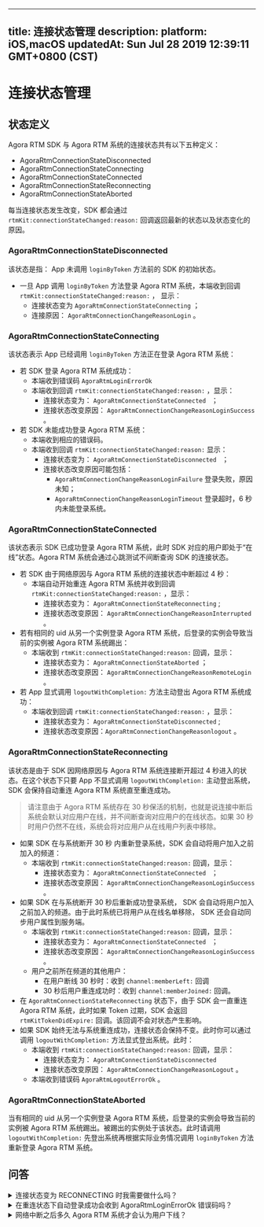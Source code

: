 
---
title: 连接状态管理
description: 
platform: iOS,macOS
updatedAt: Sun Jul 28 2019 12:39:11 GMT+0800 (CST)
---
# 连接状态管理
## 状态定义

Agora RTM SDK 与 Agora RTM 系统的连接状态共有以下五种定义：

- AgoraRtmConnectionStateDisconnected
- AgoraRtmConnectionStateConnecting
- AgoraRtmConnectionStateConnected
- AgoraRtmConnectionStateReconnecting
- AgoraRtmConnectionStateAborted

每当连接状态发生改变，SDK 都会通过 `rtmKit:connectionStateChanged:reason:` 回调返回最新的状态以及状态变化的原因。

### AgoraRtmConnectionStateDisconnected

该状态是指： App 未调用 `loginByToken` 方法前的 SDK 的初始状态。

- 一旦 App 调用 `loginByToken` 方法登录 Agora RTM 系统，本端收到回调 `rtmKit:connectionStateChanged:reason:` ， 显示：
  - 连接状态变为 `AgoraRtmConnectionStateConnecting` ；
  - 连接原因： `AgoraRtmConnectionChangeReasonLogin` 。

### AgoraRtmConnectionStateConnecting

该状态表示 App 已经调用 `loginByToken` 方法正在登录 Agora RTM 系统：

- 若 SDK 登录 Agora RTM 系统成功：
  - 本端收到错误码 `AgoraRtmLoginErrorOk`
  - 本端收到回调 `rtmKit:connectionStateChanged:reason:` ，显示：
    - 连接状态变为： `AgoraRtmConnectionStateConnected ` ； 
    - 连接状态改变原因： `AgoraRtmConnectionChangeReasonLoginSuccess` 。
- 若 SDK 未能成功登录 Agora RTM 系统：
  - 本端收到相应的错误码。
  - 本端收到回调 `rtmKit:connectionStateChanged:reason:` 显示：
    - 连接状态变为： `AgoraRtmConnectionStateDisconnected ` ； 
    - 连接状态改变原因可能包括：
      - `AgoraRtmConnectionChangeReasonLoginFailure`  登录失败，原因未知；
      - `AgoraRtmConnectionChangeReasonLoginTimeout` 登录超时，6 秒内未能登录系统。

### AgoraRtmConnectionStateConnected

该状态表示 SDK 已成功登录 Agora RTM 系统，此时 SDK 对应的用户即处于“在线”状态。Agora RTM 系统会通过心跳测试不间断查询 SDK 的连接状态。

- 若 SDK 由于网络原因与 Agora RTM 系统的连接状态中断超过 4 秒：
  - 本端自动开始重连 Agora RTM 系统并收到回调 `rtmKit:connectionStateChanged:reason:` ，显示：
    - 连接状态变为： `AgoraRtmConnectionStateReconnecting` ;
    - 连接状态改变原因： `AgoraRtmConnectionChangeReasonInterrupted` 。
- 若有相同的 uid 从另一个实例登录 Agora RTM 系统，后登录的实例会导致当前的实例被 Agora RTM 系统踢出：
  - 本端收到 `rtmKit:connectionStateChanged:reason:` 回调，显示：
    - 连接状态变为： `AgoraRtmConnectionStateAborted` ；
    - 连接状态改变原因： `AgoraRtmConnectionChangeReasonRemoteLogin` 。
- 若 App 显式调用 `logoutWithCompletion:` 方法主动登出 Agora RTM 系统成功：
  - 本端收到回调 `rtmKit:connectionStateChanged:reason:` ，显示：
    - 连接状态变为： `AgoraRtmConnectionStateDisconnected` ;
    - 连接状态改变原因：`AgoraRtmConnectionChangeReasonlogout` 。

### AgoraRtmConnectionStateReconnecting

该状态是由于 SDK 因网络原因与 Agora RTM 系统连接断开超过 4 秒进入的状态。在这个状态下只要 App 不显式调用 `logoutWithCompletion:` 主动登出系统， SDK 会保持自动重连 Agora RTM 系统直至重连成功。

> 请注意由于 Agora RTM 系统存在 30 秒保活的机制，也就是说连接中断后系统会默认对应用户在线，并不间断查询对应用户的在线状态。如果 30 秒时用户仍然不在线，系统会将对应用户从在线用户列表中移除。

- 如果 SDK 在与系统断开 30 秒 内重新登录系统，SDK 会自动将用户加入之前加入的频道：
  - 本端收到 `rtmKit:connectionStateChanged:reason:` 回调，显示：
    - 连接状态变为： `AgoraRtmConnectionStateConnected ` ；
    - 连接状态改变原因： `AgoraRtmConnectionChangeReasonLoginSuccess` 。
- 如果 SDK 在与系统断开 30 秒后重新成功登录系统， SDK 会自动将用户加入之前加入的频道。由于此时系统已将用户从在线名单移除， SDK 还会自动同步用户属性到服务端。
  - 本端收到 `rtmKit:connectionStateChanged:reason:` 回调，显示：
    - 连接状态变为： `AgoraRtmConnectionStateConnected ` ；
    - 连接状态改变原因： `AgoraRtmConnectionChangeReasonLoginSuccess` 。
  - 用户之前所在频道的其他用户：
    - 在用户断线 30 秒时：收到 `channel:memberLeft:` 回调 
    - 30 秒后用户重连成功时：收到 `channel:memberJoined:` 回调。
- 在 `AgoraRtmConnectionStateReconnecting` 状态下，由于 SDK 会一直重连 Agora RTM 系统，此时如果 Token 过期，SDK 会返回 `rtmKitTokenDidExpire:` 回调。该回调不会对状态产生影响。
- 如果 SDK 始终无法与系统重连成功，连接状态会保持不变。此时你可以通过调用 `logoutWithCompletion:` 方法显式登出系统。此时：
  - 本端收到 `rtmKit:connectionStateChanged:reason:` 回调，显示：
    - 连接状态变为： `AgoraRtmConnectionStateDisconnected`
    - 连接状态改变原因：  `AgoraRtmConnectionChangeReasonLogout` 。
  - 本端收到错误码 `AgoraRtmLogoutErrorOk` 。

### AgoraRtmConnectionStateAborted 

当有相同的 uid 从另一个实例登录 Agora RTM 系统，后登录的实例会导致当前的实例被 Agora RTM 系统踢出。被踢出的实例处于该状态。此时请调用 `logoutWithCompletion:` 先登出系统再根据实际业务情况调用 `loginByToken` 方法重新登录 Agora RTM 系统。

## 问答


<details>
  <summary>连接状态变为 RECONNECTING 时我需要做什么吗？</summary>
  连接中断后，SDK 会自动重连 Agora RTM 系统直至登录成功，无需人为干预。
</details>


<details>
  <summary>在重连状态下自动登录成功会收到 AgoraRtmLoginErrorOk 错误码吗？</summary>
  AgoraRtmLoginErrorOk 错误码只有在你主动调用 loginByToken方法成功时才会返回。重连状态下，SDK 会自动登录 Agora RTM 系统，所以重连成功时不会返回该回调。
</details>

<details>
  <summary>网络中断之后多久 Agora RTM 系统才会认为用户下线？</summary>
 当 Agora RTM 系统检测到 SDK 断开连接 30 秒时会将对应用户从在线用户列表移除。
</details>


